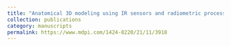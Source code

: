 ```yaml
---
title: "Anatomical 3D modeling using IR sensors and radiometric processing based on structure from motion: Towards a tool for the diabetic foot diagnosis"
collection: publications
category: manuscripts
permalink: https://www.mdpi.com/1424-8220/21/11/3918
---
```

